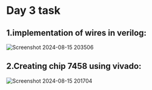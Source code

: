 # Day 3 task
## 1.implementation of wires in verilog:
![Screenshot 2024-08-15 203506](https://github.com/user-attachments/assets/5b6fa3a3-756e-4f3d-80f2-ef5d1742c28a)
## 2.Creating chip 7458 using vivado:
![Screenshot 2024-08-15 201704](https://github.com/user-attachments/assets/e1c2d3be-1bfe-4e76-b233-8402f4437df8)

